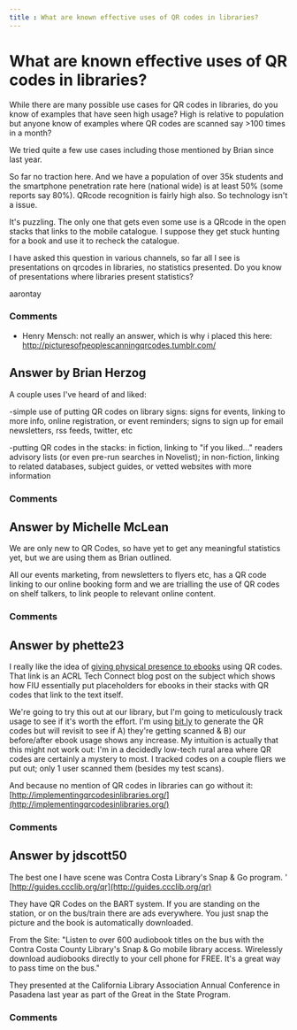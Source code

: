 ```yaml
---
title : What are known effective uses of QR codes in libraries?
---
```

What are known effective uses of QR codes in libraries?
=====================
While there are many possible use cases for QR codes in libraries, do
you know of examples that have seen high usage? High is relative to
population but anyone know of examples where QR codes are scanned say
\>100 times in a month?

We tried quite a few use cases including those mentioned by Brian since
last year.

So far no traction here. And we have a population of over 35k students
and the smartphone penetration rate here (national wide) is at least 50%
(some reports say 80%). QRcode recognition is fairly high also. So
technology isn't a issue.

It's puzzling. The only one that gets even some use is a QRcode in the
open stacks that links to the mobile catalogue. I suppose they get stuck
hunting for a book and use it to recheck the catalogue.

I have asked this question in various channels, so far all I see is
presentations on qrcodes in libraries, no statistics presented. Do you
know of presentations where libraries present statistics?

aarontay

### Comments ###
* Henry Mensch: not really an answer, which is why i placed this here:
http://picturesofpeoplescanningqrcodes.tumblr.com/


Answer by Brian Herzog
----------------
A couple uses I've heard of and liked:

-simple use of putting QR codes on library signs: signs for events,
linking to more info, online registration, or event reminders; signs to
sign up for email newsletters, rss feeds, twitter, etc

-putting QR codes in the stacks: in fiction, linking to "if you
liked..." readers advisory lists (or even pre-run searches in Novelist);
in non-fiction, linking to related databases, subject guides, or vetted
websites with more information

### Comments ###

Answer by Michelle McLean
----------------
We are only new to QR Codes, so have yet to get any meaningful
statistics yet, but we are using them as Brian outlined.

All our events marketing, from newsletters to flyers etc, has a QR code
linking to our online booking form and we are trialling the use of QR
codes on shelf talkers, to link people to relevant online content.

### Comments ###

Answer by phette23
----------------
I really like the idea of [giving physical presence to
ebooks](http://acrl.ala.org/techconnect/?p=498) using QR codes. That
link is an ACRL Tech Connect blog post on the subject which shows how
FIU essentially put placeholders for ebooks in their stacks with QR
codes that link to the text itself.

We're going to try this out at our library, but I'm going to
meticulously track usage to see if it's worth the effort. I'm using
[bit.ly](https://bit.ly) to generate the QR codes but will revisit to
see if A) they're getting scanned & B) our before/after ebook usage
shows any increase. My intuition is actually that this might not work
out: I'm in a decidedly low-tech rural area where QR codes are certainly
a mystery to most. I tracked codes on a couple fliers we put out; only 1
user scanned them (besides my test scans).

And because no mention of QR codes in libraries can go without it:
[http://implementingqrcodesinlibraries.org/](http://implementingqrcodesinlibraries.org/)

### Comments ###

Answer by jdscott50
----------------
The best one I have scene was Contra Costa Library's Snap & Go program.
' [http://guides.ccclib.org/qr](http://guides.ccclib.org/qr)

They have QR Codes on the BART system. If you are standing on the
station, or on the bus/train there are ads everywhere. You just snap the
picture and the book is automatically downloaded.

From the Site: "Listen to over 600 audiobook titles on the bus with the
Contra Costa County Library's Snap & Go mobile library access.
Wirelessly download audiobooks directly to your cell phone for FREE.
It's a great way to pass time on the bus."

They presented at the California Library Association Annual Conference
in Pasadena last year as part of the Great in the State Program.

### Comments ###

